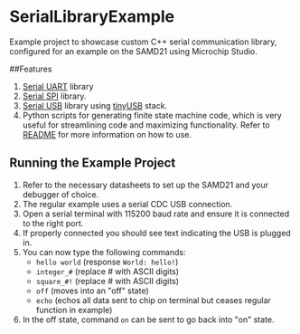 # SerialLibraryExample
Example project to showcase custom C++ serial communication library, configured for an example on the SAMD21 using Microchip Studio. 

##Features
1) [Serial UART](/SerialLibraryExample/serial_uart) library
2) [Serial SPI](/SerialLibraryExample/serial_spi) library.
3) [Serial USB](/SerialLibraryExample/serial_usb) library using [tinyUSB](https://github.com/hathach/tinyusb/tree/master/src) stack. 
4) Python scripts for generating finite state machine code, which is very useful for streamlining code and maximizing functionality. Refer to [README](/state_machine_generator/README.txt) for more information on how to use.

## Running the Example Project
1) Refer to the necessary datasheets to set up the SAMD21 and your debugger of choice. 
2) The regular example uses a serial CDC USB connection.
3) Open a serial terminal with 115200 baud rate and ensure it is connected to the right port.
4) If properly connected you should see text indicating the USB is plugged in.
5) You can now type the following commands:
   - `hello world`  (response `World: hello!`)
   - `integer_#`    (replace # with ASCII digits)
   - `square_#!`    (replace # with ASCII digits)
   - `off`          (moves into an "off" state)
   - `echo`         (echos all data sent to chip on terminal but ceases regular function in example)
6) In the off state, command `on` can be sent to go back into "on" state.
